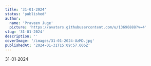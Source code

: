 ```yaml
---
title: '31-01-2024'
status: 'published'
author:
  name: 'Praveen Juge'
  picture: 'https://avatars.githubusercontent.com/u/13696888?v=4'
slug: '31-01-2024'
description: ''
coverImage: '/images/31-01-2024-UzMD.jpg'
publishedAt: '2024-01-31T15:09:57.606Z'
---
```


31-01-2024